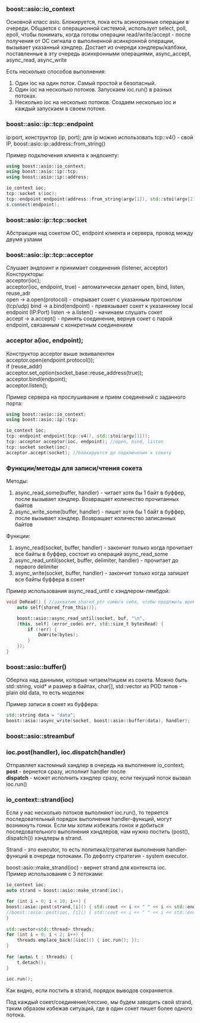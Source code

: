 ### boost::asio::io_context
Основной класс asio. Блокируется, пока есть асинхронные операции в очереди. Общается с операционной системой, использует select, poll, epoll, чтобы понимать, когда готовы операции read/write/accept - после получения от ОС сигнала о выполненной асинхронной операции, вызывает указанный хэндлер. Достает из очереди хэндлеры/калбэки, поставленные в эту очередь асинхронными операциями, async_accept, async_read, async_write

Есть несколько способов выполнения:
1. Один ioc на один поток. Самый простой и безопасный.
2. Один ioc на несколько потоков. Запускаем ioc.run() в разных потоках.
3. Несколько ioc на несколько потоков. Создаем несколько ioc и каждый запускаем в своем потоке.


### boost::asio::ip::tcp::endpoint
ip:port, конструктор (ip, port); для ip можно использовать tcp::v4() - свой IP, boost::asio::ip::address::from_string()  

Пример подключения клиента к эндпоинту:  
```cpp
using boost::asio::io_context;
using boost::asio::ip::tcp;  
using boost::asio::ip::address;

io_context ioc;
tcp::socket s(ioc);
tcp::endpoint endpoint(address::from_string(argv[1]), std::stoi(argv[2]));
s.connect(endpoint);
```

### boost::asio::ip::tcp::socket 
Абстракция над сокетом ОС, endpoint клиента и сервера, провод между двумя узлами

### boost::asio::ip::tcp::acceptor
Слушает эндпоинт и принимает соединения (listener, acceptor)  
Конструкторы:  
acceptor(ioc);  
acceptor(ioc, endpoint, true) - автоматически делает open, bind, listen, reuse_adr  
open -> a.open(protocol) - открывает сокет с указанным протоколом (tcp/udp)
bind -> a.bind(endpoint) - привязывает сокет к указанному local endpoint (IP:Port)
listen -> a.listen() - начинаем слушать сокет  
accept -> a.accept() - принять соединение, вернув сокет с парой endpoint, связанным с конкретным соединением

### acceptor a(ioc, endpoint);  
Конструктор acceptor выше эквивалентен  
acceptor.open(endpoint.protocol());  
if (reuse_addr)  
acceptor.set_option(socket_base::reuse_address(true));  
acceptor.bind(endpoint);  
acceptor.listen();  

Пример сервера на прослушивание и прием соединений с заданного порта:  
```cpp
using boost::asio::io_context;  
using boost::asio::ip::tcp;  

io_context ioc;
tcp::endpoint endpoint(tcp::v4(), std::stoi(argv[1]));
tcp::acceptor acceptor(ioc, endpoint); //open, bind, listen
tcp::socket socket(ioc);
acceptor.accept(socket); //блокируется до подключения к сокету
```


### Функции/методы для записи/чтения сокета
Методы:  
1. async_read_some(buffer, handler) - читает хотя бы 1 байт в буффер, после вызывает хэндлер. Возвращает количество прочитанных байтов
2. async_write_some(buffer, handler) - пишет хотя бы 1 байт в буффер, после вызывает хэндлер. Возвращает количество записанных байтов

Функции:
1. async_read(socket, buffer, handler) - закончит только когда прочитает все байты в буффер, состоит из операций async_read_some
2. async_read_until(socket, buffer, delimiter, handler) - прочитает до первого delimiter
3. async_write(socket, buffer, handler) - закончит только когда запишет все байты буффера в сокет

Пример использования async_read_until с хэндлером-лямбдой:  
```cpp
void DoRead() { //захватим shared_ptr самого себя, чтобы продлжить время жизни объекта
	auto self{shared_from_this()};

	boost::asio::async_read_until(socket, buf, "\n",
	[this, self] (error_code& err, std::size_t bytesRead) {
		if (!err) {
			DoWrite(bytes);
		}
	});
}
```

### boost::asio::buffer()
Обертка над данными, которые читаем/пишем из сокета. Можно быть std::string, void* и размер в байтах, char[], std::vector из POD типов - plain old data, то есть моделек

Пример записи в сокет из буффера:  
```cpp
std::string data = "data";
boost::asio::async_write(socket, boost::asio::buffer(data), handler);
```

### boost::asio::streambuf


### ioc.post(handler), ioc.dispatch(handler)
Отправляет кастомный хандлер в очередь на выполнение io_context;   
**post** - вернется сразу, исполнит handler после  
**dispatch** - может исполнить хэндлер сразу, если текущий поток вызвал ioc.run()  

### io_context::strand(ioc)
Если у нас несколько потоков выполняют ioc.run(), то теряется последовательный порядок выполнения handler-функций, могут возникнуть гонки. Если мы хотим избежать гонок и добиться последовательного выполнения хэндлеров, нам нужно постить (post(), dispatch()) хэндлеры в strand.

Strand - это executor, то есть политика/стратегия выполнения handler-функций в очереди потоками. По дефолту стратегия - system executor. 

boost::asio::make_strand(ioc) - вернет strand для контекста ioc.  
Пример использования с 3 потоками:  
```cpp
io_context ioc;
auto strand = boost::asio::make_strand(ioc);

for (int i = 0; i < 10; i++) {  
boost::asio::post(strand,[i]() { std::cout << i << " " << i << std::endl; });  
//boost::asio::post(ioc, [i]() { std::cout << i << " " << i << std::endl; }); //гонка 
}  
  
std::vector<std::thread> threads;  
for (int i = 0; i < 2; i++) {  
	threads.emplace_back([&ioc]() { ioc.run(); });  
}  
  
for (auto& t : threads) {  
	t.detach();  
}  
  
ioc.run();
```

Как видно, если постить в strand, порядок выводов сохраняется.  

Под каждый сокет/соединение/сессию, мы будем заводить свой strand, таким образом избежав ситуаций, где в один сокет пишет более одного потока.